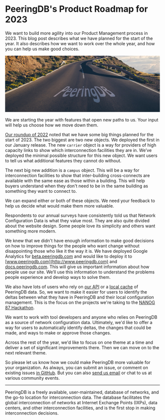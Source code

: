 # PeeringDB's Product Roadmap for 2023

We want to build more agility into our Product Management process in 2023. This blog post describes what we have planned for the start of the year. It also describes how we want to work over the whole year, and how you can help us make good choices.

![PeeringDB Roadmap Image](images/peeringdb_roadmap.jpg)

We are starting the year with features that open new paths to us. Your input will help us choose how we move down them.

[Our roundup of 2022](https://docs.peeringdb.com/blog/2022_product_report/) noted that we have some big things planned for the start of 2023. The two biggest are two new objects. We deployed the first in our January release. The new `carrier` object is a way for providers of high capacity links to show which interconnection facilities they are in. We’ve deployed the minimal possible structure for this new object. We want users to tell us what additional features they cannot do without.

The next big new addition is a `campus` object. This will be a way for interconnection facilities to show that inter-building cross-connects are available with the same ease as those within a building. This will help buyers understand when they don't need to be in the same building as something they want to connect to.

We can expand either or both of these objects. We need your feedback to help us decide what would make them more valuable.

Respondents to our annual surveys have consistently told us that Network Configuration Data is what they value most. They are also quite divided about the website design. Some people love its simplicity and others want something more modern.

We knew that we didn't have enough information to make good decisions on how to improve things for the people who want change without disappointing those who like it the way it is. We have deployed Google Analytics for [beta.peeringdb.com](https://beta.peeringdb.com/) and would like to deploy it to [www.peeringdb.com](http://www.peeringdb.com) and [docs.peeringdb.com](https://docs.peeringdb.com/). This will give us important information about how people use our site. We’ll use this information to understand the problems people experience and develop ways to solve them.

We also have lots of users who rely on [our API](https://www.peeringdb.com/apidocs/) or a [local cache](https://docs.peeringdb.com/howto/peeringdb-py/) of PeeringDB data. So, we want to make it easier for users to identify the deltas between what they have in PeeringDB and their local configuration management. This is the focus on the projects we're taking to the [NANOG 87 Hackathon](https://nanog.org/events/nanog-87-hackathon/).

We want to work with tool developers and anyone who relies on PeeringDB as a source of network configuration data. Ultimately, we'd like to offer a way for users to automatically identify deltas, the changes that could be made, and ways to make or approve those changes.

Across the rest of the year, we'd like to focus on one theme at a time and deliver a set of significant improvements there. Then we can move on to the next relevant theme.

So please let us know how we could make PeeringDB more valuable for your organization. As always, you can submit an issue, or comment on existing issues [in GitHub](https://github.com/peeringdb/peeringdb/issues). But you can also [send us email](mailto:productcom@lists.peeringdb.com) or chat to us at various community events.

---

PeeringDB is a freely available, user-maintained, database of networks, and the go-to location for interconnection data. The database facilitates the global interconnection of networks at Internet Exchange Points (IXPs), data centers, and other interconnection facilities, and is the first stop in making interconnection decisions.
